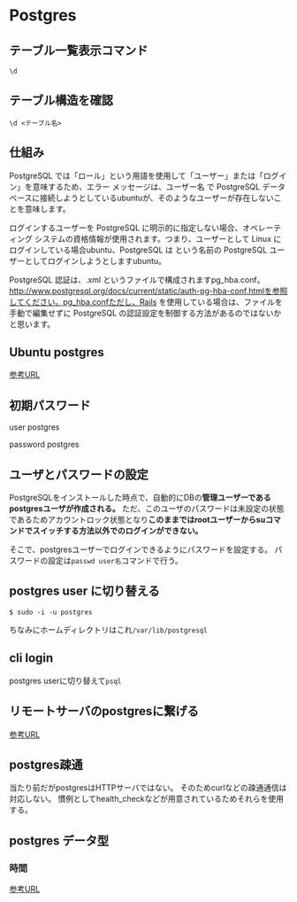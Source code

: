 # Postgres

## テーブル一覧表示コマンド

`\d`

## テーブル構造を確認

`\d <テーブル名>`

## 仕組み

PostgreSQL では「ロール」という用語を使用して「ユーザー」または「ログイン」を意味するため、エラー メッセージは、ユーザー名 で PostgreSQL データベースに接続しようとしているubuntuが、そのようなユーザーが存在しないことを意味します。

ログインするユーザーを PostgreSQL に明示的に指定しない場合、オペレーティング システムの資格情報が使用されます。つまり、ユーザーとして Linux にログインしている場合ubuntu、PostgreSQL は という名前の PostgreSQL ユーザーとしてログインしようとしますubuntu。

PostgreSQL 認証は、.xml というファイルで構成されますpg_hba.conf。http://www.postgresql.org/docs/current/static/auth-pg-hba-conf.htmlを参照してください。pg_hba.confただし、Rails を使用している場合は、ファイルを手動で編集せずに PostgreSQL の認証設定を制御する方法があるのではないかと思います。

## Ubuntu postgres

[参考URL](https://qiita.com/sibakenY/items/407b721ad1bd0975bd00)

## 初期パスワード

user
postgres

password
postgres

## ユーザとパスワードの設定

PostgreSQLをインストールした時点で、自動的にDBの**管理ユーザーであるpostgresユーザが作成される。**
ただ、このユーザのパスワードは未設定の状態であるためアカウントロック状態となり**このままではrootユーザーからsuコマンドでスイッチする方法以外でのログインができない。**

そこで、postgresユーザーでログインできるようにパスワードを設定する。
パスワードの設定は`passwd user名`コマンドで行う。


## postgres user に切り替える

`$ sudo -i -u postgres`

ちなみにホームディレクトリはこれ`/var/lib/postgresql`

## cli login

postgres userに切り替えて`psql`

## リモートサーバのpostgresに繋げる

[参考URL](https://qiita.com/ume-san/items/6417390507fc3c710c54)

## postgres疎通

当たり前だがpostgresはHTTPサーバではない。
そのためcurlなどの疎通通信は対応しない。
慣例としてhealth_checkなどが用意されているためそれらを使用する。

## postgres データ型


### 時間
[参考URL](https://ja.stackoverflow.com/questions/27969/timestamp%E5%9E%8B-date%E5%9E%8B-time%E5%9E%8B%E7%AD%89%E6%97%A5%E4%BB%98%E3%81%AB%E9%96%A2%E3%81%99%E3%82%8B%E5%9E%8B%E3%81%AE%E4%BD%BF%E3%81%84%E5%88%86%E3%81%91%E3%81%AB%E3%81%A4%E3%81%84%E3%81%A6)